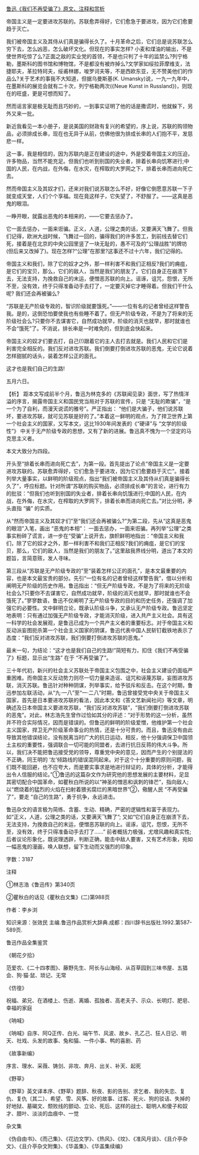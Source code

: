 [鲁迅《我们不再受骗了》原文、注释和赏析](https://www.vrrw.net/wx/9641.html)

帝国主义是一定要进攻苏联的。苏联愈弄得好，它们愈急于要进攻，因为它们愈要趋于灭亡。

我们被帝国主义及其侍从们真是骗得长久了。十月革命之后，它们总是说苏联怎么穷下去，怎么凶恶，怎么破坏文化。但现在的事实怎样? 小麦和煤油的输出，不是使世界吃惊了么?正面之敌的实业党的首领，不是也只判了十年的监禁么?列宁格勒，墨斯科的图书馆和博物馆，不是都没有被炸掉么?文学家如绥拉菲摩维支，法捷耶夫，革拉特珂夫，绥甫林娜，唆罗诃夫等，不是西欧东亚，无不赞美他们的作品么?关于艺术的事我不大知道，但据乌曼斯基(K. Umansky)说，一九一九年中，在墨斯科的展览会就有二十次，列宁格勒两次(《Neue Kunst in Russland》)，则现在的旺盛，更是可想而知了。

然而谣言家是极无耻而且巧妙的，一到事实证明了他的话是撒谎时，他就躲下，另外又来一批。

新近我看见一本小册子，是说美国的财政有复兴的希望的，序上说，苏联的购领物品，必须排成长串，现在也无异于从前，仿佛他很为排成长串的人们抱不平，发慈悲一样。

这一事，我是相信的，因为苏联内是正在建设的途中，外是受着帝国主义的压迫，许多物品，当然不能充足。但我们也听到别国的失业者，排着长串向饥寒进行;中国的人民，在内战，在外侮，在水灾，在榨取的大罗网之下，排着长串而进向死亡去。

然而帝国主义及其奴才们，还来对我们说苏联怎么不好，好像它倒愿意苏联一下子就变成天堂，人们个个享福。现在竟这样子，它失望了，不舒服了。——这真是恶鬼的眼泪。

一睁开眼，就露出恶鬼的本相来的，——它要去惩办了。

它一面去惩办，一面来诳骗。正义，人道，公理之类的话，又要满天飞舞了。但我们记得，欧洲大战时候，飞舞过一回的，骗得我们的许多苦工，到前线去替它们死，接着是在北京的中央公园里竖了一块无耻的，愚不可及的“公理战胜”的牌坊(但后来又改掉了)。现在怎样?“公理”在那里?这事还不过十六年，我们记得的。

帝国主义和我们，除了它的奴才之外，那一样利害不和我们正相反?我们的痈疽，是它们的宝贝，那么，它们的敌人，当然是我们的朋友了。它们自身正在崩溃下去，无法支持，为挽救自己的末运，便憎恶苏联的向上。谣诼，诅咒，怨恨，无所不至，没有效，终于只得准备动手去打了，一定要灭掉它才睡得着。但我们干什么呢? 我们还会再被骗么?

“苏联是无产阶级专政的，智识阶级就要饿死。”——一位有名的记者曾经这样警告我。是的，这倒恐怕要使我也有些睡不着了。但无产阶级专政，不是为了将来的无阶级社会么?只要你不去谋害它，自然成功就早，阶级的消灭也就早，那时就谁也不会“饿死”了。不消说，排长串是一时难免的，但到底会快起来。

帝国主义的奴才们要去打，自己(!)跟着它的主人去打去就是。我们人民和它们是利害完全相反的。我们反对进攻苏联。我们倒要打倒进攻苏联的恶鬼，无论它说着怎样甜腻的话头，装着怎样公正的面孔。

这才也是我们自己的生路!

五月六日。



【析】 距本文写成前半个月，鲁迅为林克多的《苏联闻见录》面世，写了热情洋溢的序言，揭露帝国主义和国民党当局对于苏联的宣传，只是 “无耻的欺骗”，“是一个为了自利，而漫天说谎的雅号”。严正指出： “他们是大骗子，他们说苏联坏，要进攻苏联，就可见苏联是好的了。”本着这一鲜明的观点，为了捍卫世界上第一个社会主义的国家，又写本文，这比1930年间发表的《“硬译”与 “文学的阶级性”》 中关于无产阶级专政的思想，又有了新的进展。鲁迅真不愧为一个坚定的马克思主义者。

本文大致分为四段。

开头至“排着长串而进向死亡去”，为第一段。首先提出了论点“帝国主义是一定要进攻苏联的。苏联愈弄得好，它们愈急于要进攻，因为它们愈要趋于灭亡”。接着列举大量事实，以鲜明的阶级观点，指出“我们被帝国主义及其侍从们真是骗得长久了”，呼应标题。针对所谓“苏联的购买物品，必须排成长串”的言论，进行有力的批驳：“但我们也听到别国的失业者，排着长串向饥饿进行;中国的人民，在内战，在外侮，在水灾，在榨取的大罗网下，排着长串而进向死亡去。”对比分明，矛头直指 “骗” 的实质。

从“然而帝国主义及其奴才们”至“我们还会再被骗么?”为第二段，先从“这真是恶鬼的眼泪”入笔，画出 “恶鬼的本相”： 一面去惩办，一面来诳骗。再列举“公理”之类事实粉碎了谎言，进一步在“受骗”上说开去，旗帜鲜明地指出：“帝国主义和我们，除了它的奴才之外，那一样利害不和我们正相反?我们的痈疽，是它们的宝贝，那么，它们的敌人，当然是我们的朋友了。”这里敌我界线分明，道出了本文的题旨，言简意赅，发人寻味。

第三段从“苏联是无产阶级专政的”至“装着怎样公正的面孔”，是本文最重要的内容，也是本文最宝贵的部分。先引“一位有名的记者曾经这样警告我”，借以分析和阐明无产阶级的历史作用。鲁迅指出：“但无产阶级专政，不是为了将来的无阶级社会么?只要你不去谋害它，自然成功就早，阶级的消灭也就早，那时就谁也不会饿死了。”寥寥数语，鲁迅不仅阐明了无产阶级专政的目的和历史任务，还强调了加强它的必要性。文中鲜明立论，既承认阶级斗争，又承认无产阶级专政。鲁迅坚定地表明：只有通过加强无产阶级专政，才能消灭阶级，进入共产主义社会。具有这一科学的社会发展观，是鲁迅已成为一个共产主义者的重要标志。对于帝国主义和反动派妄图扼杀第一个社会主义国家的阴谋，鲁迅代表中国人民斩钉截铁地表示了态度：“我们反对进攻苏联，我们倒要打倒进攻苏联的恶鬼。”

最末一句，为结论：“这才也是我们自己的生路!”简短有力，扣住《我们不再受骗了》标题，显示出“生路” 在于 “不再受骗了”。

三十年代初，新兴的社会主义苏联处于帝国主义包围之中，社会主义建设仍面临严重困难。而帝国主义反动势力则尽一切力量来造谣、诅咒和诬蔑苏联，妄图进攻苏联，消灭苏联。鲁迅针对种种阴谋，列举事实，给予驳斥和反击。在这个时期，鲁迅参加左联活动，从“九·一八”至“一·二八”时期，鲁迅曾接受党中央关于帝国主义国家，首先是日本要进攻苏联的看法，因此本文和《答文艺新闻社问》等文章，明确述及日本帝国主义要进攻苏联，“我们反对进攻苏联”，“我们倒要打倒进攻苏联的恶鬼”。对此，林志浩先生曾作过恰如其分的评述：“对于形势的这一分析，虽然并不符合实际情况，因而是错误的。但鲁迅的鲜明的阶级爱憎，他维护第一个社会主义国家，捍卫无产阶级革命事业的热情，还是十分可贵的。而且，鲁迅没有由此导致其他错误结论，没有脱离当时广大的抗日运动，相反，他十分强调保卫中国领土主权的重要性，强调联合一切可能的同盟者，去进行抗日反蒋的伟大斗争。所以，我们决不能把鲁迅接受党的领导，尊重党中央的意见，因而产生的个别提法的不正确，同王明的 ‘左’倾路线的错误混同起来。对于这个十分重要的原则问题，我们既不能回避，也不应夸大，而是要实事求是地进行辩证的，具体的分析，才能得出令人信服的结论。”①鲁迅的这篇杂文作为研究他的思想发展的主要材料，足显其密切配合中国革命，如瞿秋白所说的以“神圣的憎恶和讽刺的锋芒”，指向敌人; 以“燃烧着的猛烈的火焰在扫射着猥劣腐烂的黑暗世界”②，儆醒人民 “不再受骗了”，要走 “自己的生路”，勇于抗争，永远进击。

鲁迅杂文的语言极为简练、含蓄、生动、精确，严密的逻辑性和富于表现力。如“正义，人道，公理之类的话，又要满天飞舞了”; 又如“它们自身正在崩溃下去，无法支持，为挽救自己的末运，便憎恶苏联的向上。谣诼，诅咒，怨恨，无所不至，没有效，终于只得准备动手去打了……” 前者概括力极强，尤增风趣和真实性;后者议论形象化，既说理透辟，判断正确，能击中敌人要害，又有艺术形象，宛如一幅恶鬼的漫画，唤人联想，留下生动而又强烈的印象。

字数：3187

注释

①林志浩《鲁迅传》第340页

②瞿秋白的话见《瞿秋白文集》(二)第988页

作者：李乡浏

知识来源：张效民 主编.鲁迅作品赏析大辞典.成都：四川辞书出版社.1992.第587-589页.

鲁迅作品全集鉴赏

《朝花夕拾》

范爱农、《二十四孝图》、藤野先生、阿长与山海经、从百草园到三味书屋、五猖会、狗·猫·鼠、琐记、无常

《仿徨》

祝福、弟兄、在酒楼上、伤逝、离婚、孤独者、高老夫子、示众、长明灯、肥皂、幸福的家庭

《呐喊》

《呐喊》自序、阿Q正传、白光、端午节、风波、故乡、孔乙己、狂人日记、明天、社戏、头发的故事、兔和猫、一件小事、鸭的喜剧、药

《故事新编》

序言、理水、采薇、铸剑、非攻、奔月、出关、补天、起死

《野草》

《野草》英文译本序、《野草》题辞、秋夜、影的告别、求乞者、我的失恋、复仇、复仇〔其二〕、希望、雪、风筝、好的故事、过客、死火、狗的驳诘、失掉的好地狱、墓碣文、颓败线的颤动、立论、死后、这样的战士、聪明人和傻子和奴才、腊叶、淡淡的血痕中、一觉

杂文集

《伪自由书》、《而己集》、《花边文学》、《热风》、《坟》、《准风月谈》、《且介亭杂文》、《且介亭杂文附集》、《华盖集》、《华盖集续编》

